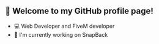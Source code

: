 <h2>👋 Welcome to my GitHub profile page!</h2>

<ul>
  <li>💻 Web Developer and FiveM developer</li>
  <li>🔭 I'm currently working on SnapBack</li>
</ul>
